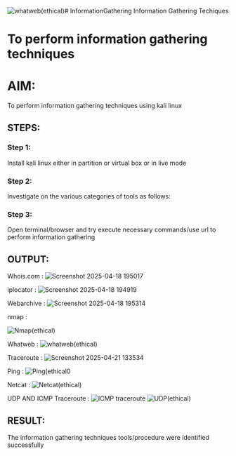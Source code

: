 ![whatweb(ethical)](https://github.com/user-attachments/assets/a6779f19-ddb1-4dae-b97a-9e9016d19ed0)# InformationGathering
Information Gathering Techiques

# To perform information gathering techniques

# AIM:

To perform information gathering techniques using kali linux 

## STEPS:

### Step 1:

Install kali linux either in partition or virtual box or in live mode

### Step 2:

Investigate on the various categories of tools as follows:

### Step 3:
Open terminal/browser and try execute necessary commands/use url to perform information gathering


## OUTPUT:
Whois.com :
![Screenshot 2025-04-18 195017](https://github.com/user-attachments/assets/22d89fa5-fa19-48db-abd6-8da3b76f148e)

iplocator : 
![Screenshot 2025-04-18 194919](https://github.com/user-attachments/assets/70c508e7-a80a-48be-b11a-d25e07b132a8)

Webarchive :
![Screenshot 2025-04-18 195314](https://github.com/user-attachments/assets/fe7b8e0b-b038-4959-b928-56de6e311a2f)

nmap :

![Nmap(ethical)](https://github.com/user-attachments/assets/2f1dca46-e40e-42e9-bbaa-75c47e3383d8)

Whatweb :
![whatweb(ethical)](https://github.com/user-attachments/assets/f83c729c-aeca-4382-9d9b-e15af37c34e0)

Traceroute :
![Screenshot 2025-04-21 133534](https://github.com/user-attachments/assets/6d5027d5-989c-425a-95eb-8d59ec5c1ac1)

Ping :
![Ping(ethical0](https://github.com/user-attachments/assets/500b18f3-d363-4022-a5c4-c7982b149f59)

Netcat :
![Netcat(ethical)](https://github.com/user-attachments/assets/ed9c829a-61ed-43e7-aa53-a2c4834aa37e)

UDP AND ICMP Traceroute :
![ICMP traceroute](https://github.com/user-attachments/assets/b300536c-02f4-4d54-a3ad-8957eb2a3ec1)
![UDP(ethical)](https://github.com/user-attachments/assets/c367d39f-d876-41fe-b8a3-3a6c76533645)

## RESULT:
The information gathering techniques tools/procedure were  identified successfully
